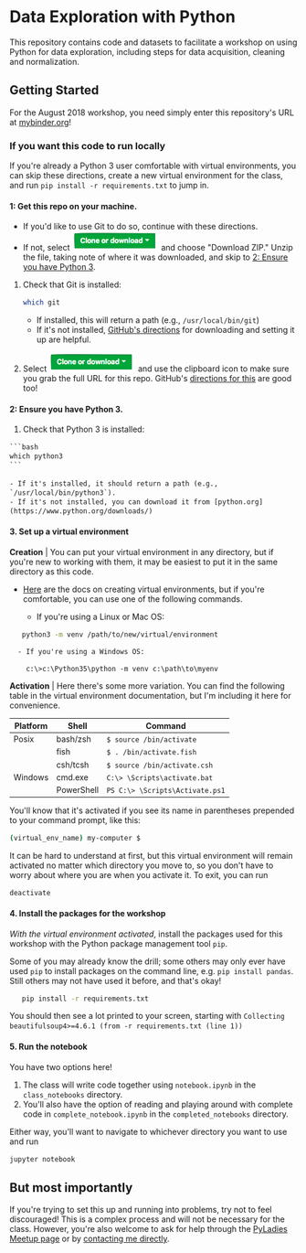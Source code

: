 # Data Exploration with Python

This repository contains code and datasets to facilitate a workshop on using Python for data exploration, including steps for data acquisition, cleaning and normalization.

## Getting Started

For the August 2018 workshop, you need simply enter this repository's URL at [mybinder.org](https://mybinder.org/)!

### If you want this code to run locally

If you're already a Python 3 user comfortable with virtual environments, you can skip these directions, create a new virtual environment for the class, and run `pip install -r requirements.txt` to jump in.

#### 1: Get this repo on your machine.

  - If you'd like to use Git to do so, continue with these directions.
  - If not, select ![Clone or Download](b.png) and choose "Download ZIP." Unzip the file, taking note of where it was downloaded, and skip to [2: Ensure you have Python 3](#2-ensure-you-have-python-3).

1. Check that Git is installed:
    ```bash
    which git
    ```
   - If installed, this will return a path (e.g., `/usr/local/bin/git`)
   - If it's not installed, [GitHub's directions](https://help.github.com/articles/set-up-git/#setting-up-git) for downloading and setting it up are helpful.

2. Select ![Clone or Download](b.png) and use the clipboard icon to make sure you grab the full URL for this repo. GitHub's [directions for this](https://help.github.com/articles/cloning-a-repository/) are good too!

#### 2: Ensure you have Python 3.

  1. Check that Python 3 is installed:

    ```bash
    which python3
    ```

    - If it's installed, it should return a path (e.g., `/usr/local/bin/python3`).
    - If it's not installed, you can download it from [python.org](https://www.python.org/downloads/)

#### 3. Set up a virtual environment

**Creation** | You can put your virtual environment in any directory, but if you're new to working with them, it may be easiest to put it in the same directory as this code.

  - [Here](https://docs.python.org/3/library/venv.html#creating-virtual-environments) are the docs on creating virtual environments, but if you're comfortable, you can use one of the following commands.

      - If you're using a Linux or Mac OS:
  ```bash
     python3 -m venv /path/to/new/virtual/environment
  ```
      - If you're using a Windows OS:
  ```
      c:\>c:\Python35\python -m venv c:\path\to\myenv
  ```

**Activation** | Here there's some more variation. You can find the following table in the virtual environment documentation, but I'm including it here for convenience.

| Platform | Shell      | Command                         |
|----------|------------|---------------------------------|
| Posix    | bash/zsh   | `$ source /bin/activate`        |
|          | fish       | `$ . /bin/activate.fish`        |
|          | csh/tcsh   | `$ source /bin/activate.csh`    |
| Windows  | cmd.exe    | `C:\> \Scripts\activate.bat`    |
|          | PowerShell | `PS C:\> \Scripts\Activate.ps1` |

You'll know that it's activated if you see its name in parentheses prepended to your command prompt, like this:

```bash
(virtual_env_name) my-computer $
```

It can be hard to understand at first, but this virtual environment will remain activated no matter which directory you move to, so you don't have to worry about where you are when you activate it. To exit, you can run

```bash
deactivate
```

#### 4. Install the packages for the workshop

*With the virtual environment activated*, install the packages used for this workshop with the Python package management tool `pip`.

Some of you may already know the drill; some others may only ever have used `pip` to install packages on the command line, e.g. `pip install pandas`. Still others may not have used it before, and that's okay!

```bash
   pip install -r requirements.txt
```

You should then see a lot printed to your screen, starting with `Collecting beautifulsoup4>=4.6.1 (from -r requirements.txt (line 1))
`

#### 5. Run the notebook

You have two options here!

1. The class will write code together using `notebook.ipynb` in the `class_notebooks` directory.
2. You'll also have the option of reading and playing around with complete code in `complete_notebook.ipynb` in the `completed_notebooks` directory.

Either way, you'll want to navigate to whichever directory you want to use and run
```bash
jupyter notebook
```

## But most importantly

If you're trying to set this up and running into problems, try not to feel discouraged! This is a complex process and will not be necessary for the class. However, you're also welcome to ask for help through the [PyLadies Meetup page](https://www.meetup.com/PyLadies-PDX/) or by [contacting me directly](http://melidata.com/contact).
